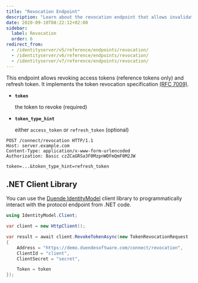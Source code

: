 ```yaml
---
title: "Revocation Endpoint"
description: "Learn about the revocation endpoint that allows invalidating access and refresh tokens according to RFC 7009 specification."
date: 2020-09-10T08:22:12+02:00
sidebar:
  label: Revocation
  order: 6
redirect_from:
  - /identityserver/v5/reference/endpoints/revocation/
  - /identityserver/v6/reference/endpoints/revocation/
  - /identityserver/v7/reference/endpoints/revocation/
---
```


This endpoint allows revoking access tokens (reference tokens only) and refresh token.
It implements the token revocation specification [(RFC 7009)](https://tools.ietf.org/html/rfc7009).

* **`token`**

  the token to revoke (required)

* **`token_type_hint`**

  either `access_token` or `refresh_token` (optional)

```text
POST /connect/revocation HTTP/1.1
Host: server.example.com
Content-Type: application/x-www-form-urlencoded
Authorization: Basic czZCaGRSa3F0MzpnWDFmQmF0M2JW

token=...&token_type_hint=refresh_token
```

## .NET Client Library

You can use the [Duende IdentityModel](../../../identitymodel) client library to programmatically interact with
the protocol endpoint from .NET code.

```cs
using IdentityModel.Client;

var client = new HttpClient();

var result = await client.RevokeTokenAsync(new TokenRevocationRequest
{
    Address = "https://demo.duendesoftware.com/connect/revocation",
    ClientId = "client",
    ClientSecret = "secret",

    Token = token
});
```
